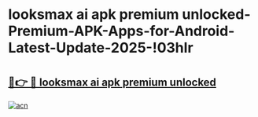 # looksmax ai apk premium unlocked-Premium-APK-Apps-for-Android-Latest-Update-2025-!03hlr

# <h2><a href="https://googleone.com">🔗👉 🔴 looksmax ai apk premium unlocked</a></h2>

[![acn](https://github.com/user-attachments/assets/0f9c940e-d8b0-45ae-aac7-cd30a18b3e1c)](https://googleone.com)

